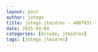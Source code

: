 ```yaml
---
layout: post
author: jotego
title: jotego.jtmidres - 408f831
date: 2025-04-04
categories: [Arcade, jtmidres]
tags: [jotego.jtmidres]
---
```


